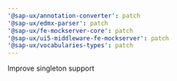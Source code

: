 ```yaml
---
'@sap-ux/annotation-converter': patch
'@sap-ux/edmx-parser': patch
'@sap-ux/fe-mockserver-core': patch
'@sap-ux/ui5-middleware-fe-mockserver': patch
'@sap-ux/vocabularies-types': patch
---
```


Improve singleton support
